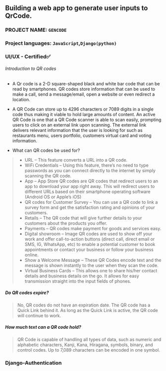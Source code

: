 ## Building a web app to generate user inputs to QrCode.

### PROJECT NAME: `GENCODE`
### Project languages: `JavaScript`,`Django(python)`
### UI/UX - Certified✅

###### Introduction to QR codes
* A Qr code is a 2-D square-shaped black and white bar code that can be read by smartphones. QR codes store information that can be used to make a call, send a message/email, open a website or even redirect a location.

* A QR Code can store up to 4296 characters or 7089 digits in a single code thus making it viable to hold large amounts of content. An active QR Code is one that a QR Code scanner is able to scan easily, prompting users to click on an external link upon scanning. The external link delivers relevant information that the user is looking for such as restaurants menu, users portfolio, customers virtual card and voting information.

* What can QR codes be used for?
> * URL – This feature converts a URL into a QR code.
> * WiFi Credentials – Using this feature, there’s no need to type passwords as you can connect directly to the internet by simply scanning the QR code.
> * App  – App Store QR codes are QR codes that redirect users to an app to download your app right away. This will redirect users to different URLs based on their smartphone operating software (Android OS or Apple’s iOS)
> * QR codes for Customer Survey – You can use a QR code to link  a survey form and get the satisfaction rating and opinions of your customers.
> * Retails – The QR code that will give further details to your customers about the products you offer.
> * Payments – QR codes make payment for goods and services easy.
> * Digital showroom – Image QR codes are used to show off your work and offer call-to-action buttons (direct call, direct email or SMS, IG, WhatsApp, etc) to enable a potential customer to book appointments or contact your business or follow your business online.
> * Show a Welcome Message – These QR Codes encode text and the message is shown instantly to the user when they scan the code.
> * Virtual Business Cards – This allows one to share his/her contact details and business details on the go. It allows for easy transmission straight into the input fields of phones.

##### Do QR codes expire?
> No, QR codes do not have an expiration date. The QR code has a Quick Link behind it.
As long as the Quick Link is active, the QR code will continue to work.

##### How much text can a QR code hold?
> QR Code is capable of handling all types of data, such as numeric and alphabetic characters, Kanji, Kana, Hiragana, symbols, binary, and control codes. Up to 7,089 characters can be encoded in one symbol.

### Django-Authentication
